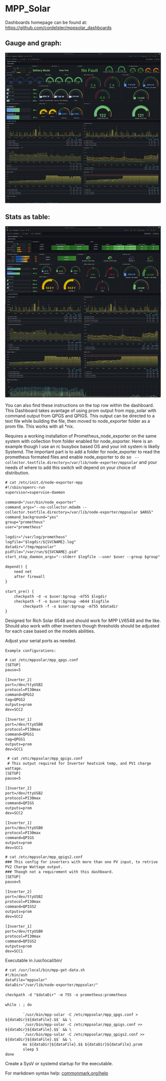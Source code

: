# MPP_Solar

Dashboards homepage can be found at:
https://github.com/cordelster/mppsolar_dashboards

## Gauge and graph:
![Grafana dashboard](https://github.com/cordelster/mppsolar_dashboards/blob/main/prometheus/pics/dash_guages.png)

## Stats as table:
![Grafana dashboard stats in table](https://github.com/cordelster/mppsolar_dashboards/blob/main/prometheus/pics/dash_tables.png)


You can also find these instructions on the top row within the dashboard.
This Dashboard takes avantage of using prom output from mpp_solar with command output from QPGS and QPIGS.
This output can be directed to a text file while building the file, then moved to node_exporter folder as a prom file.
This works with all *nix.

Requires a working installation of Prometheus_node_exporter on the same system with collection from folder enabled for node_exporter. Here is an example though I use an rc busybox based OS and your init system is likelly Systemd. The important part is to add a folder for node_exporter to read the prometheus formated files and enable node_exporter to do so ` --collector.textfile.directory=/var/lib/node-exporter/mppsolar` and your needs of where to add this switch will depend on your choice of distribution.

```
# cat /etc/init.d/node-exporter-mpp
#!/sbin/openrc-run
supervisor=supervise-daemon

command="/usr/bin/node_exporter"
command_args="--no-collector.mdadm --collector.textfile.directory=/var/lib/node-exporter/mppsolar $ARGS"
command_background="yes"
group="prometheus"
user="prometheus"

logdir="/var/log/prometheus"
logfile="$logdir/${SVCNAME}.log"
datadir="/tmp/mppsolar"
pidfile="/var/run/${SVCNAME}.pid"
start_stop_daemon_args="--stderr $logfile --user $user --group $group"

depend() {
	need net
	after firewall
}

start_pre() {
	checkpath -d -o $user:$group -m755 $logdir
	checkpath -f -o $user:$group -m644 $logfile
        checkpath -f -o $user:$group -m755 $datadir
}
```


Designed for Rich Solar 6548 and should work for MPP LV6548 and the like. Should also work with other inverters though thresholds should be adjusted for each case based on the models abilities.

Adjust your serial ports as needed. 

`Example configurations:`
```
# cat /etc/mppsolar/mpp_qpgs.conf
[SETUP]
pause=5

[Inverter_2]
port=/dev/ttyUSB2
protocol=PI30max
command=QPGS2
tag=QPGS2
outputs=prom
dev=SCC2

[Inverter_1]
port=/dev/ttyUSB0
protocol=PI30max
command=QPGS1
tag=QPGS1
outputs=prom
dev=SCC1
```


```
 # cat /etc/mppsolar/mpp_qpigs.conf
 # This output required for Inverter heatsink temp, and PV1 charge wattage.
[SETUP]
pause=5

[Inverter_2]
port=/dev/ttyUSB2
protocol=PI30max
command=QPIGS
outputs=prom
dev=SCC2

[Inverter_1]
port=/dev/ttyUSB0
protocol=PI30max
command=QPIGS
outputs=prom
dev=SCC1
```
```
# cat /etc/mppsolar/mpp_qpigs2.conf
### This config for inverters with more than one PV input, to retrive PV2 Charge Wattage output.
### Thoogh not a requirement with this dashboard.
[SETUP]
pause=5

[Inverter_2]
port=/dev/ttyUSB2
protocol=PI30max
command=QPIGS2
outputs=prom
dev=SCC2

[Inverter_1]
port=/dev/ttyUSB0
protocol=PI30max
command=QPIGS2
outputs=prom
dev=SCC1
```
Executable in /usr/local/bin/
```
# cat /usr/local/bin/mpp-get-data.sh
#!/bin/ash
dataFile="mppsolar"
dataDir="/var/lib/node-exporter/mppsolar/"

checkpath -d "$dataDir" -m 755 -o prometheus:prometheus

while : ; do

        `/usr/bin/mpp-solar -C /etc/mppsolar/mpp_qpgs.conf > ${dataDir}${dataFile}.$$` && \
        `/usr/bin/mpp-solar -C /etc/mppsolar/mpp_qpigs.conf >> ${dataDir}${dataFile}.$$` && \
        `/usr/bin/mpp-solar -C /etc/mppsolar/mpp_qpigs2.conf >> ${dataDir}${dataFile}.$$` && \
        mv ${dataDir}${dataFile}.$$ ${dataDir}${dataFile}.prom
        sleep 5
done
```

Create a SysV or systemd startup for the executable.

For markdown syntax help: [commonmark.org/help](https://commonmark.org/help/)
